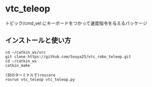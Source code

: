 # vtc_teleop
トピック/cmd_vel にキーボードをつかって速度指令を与えるパッケージ　

## インストールと使い方
```
cd ~/catkin_ws/src
git clone https://github.com/Souya25/vtc_robo_teleop.git
cd ~/catkin_ws
catkin_make

(別のターミナルで)roscore
rosrun vtc_teleop vtc_teleop.py
```
